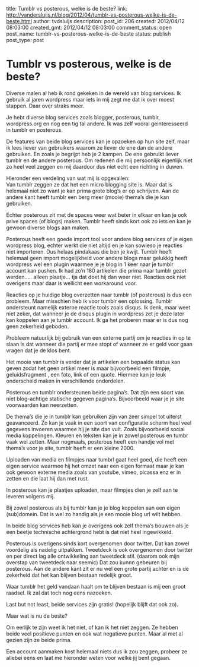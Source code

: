 title: Tumblr vs posterous, welke is de beste?
link: http://vandersluijs.nl/blog/2012/04/tumblr-vs-posterous-welke-is-de-beste.html
author: tvdsluijs
description: 
post_id: 206
created: 2012/04/12 08:03:00
created_gmt: 2012/04/12 08:03:00
comment_status: open
post_name: tumblr-vs-posterous-welke-is-de-beste
status: publish
post_type: post

# Tumblr vs posterous, welke is de beste?

Diverse malen al heb ik rond gekeken in de wereld van blog services. Ik gebruik al jaren wordpress maar iets in mij zegt me dat ik over moest stappen. Daar over straks meer.  
  
Je hebt diverse blog services zoals blogger, posterous, tumblr, wordpress.org en nog een tig tal andere. Ik was zelf vooral geinteresseerd in tumblr en posterous.  
  
De features van beide blog services kan je opzoeken op hun site zelf, maar ik lees liever van gebruikers waarom ze liever de ene dan de andere gebruiken. En zoals je begrijpt heb je 2 kampen. De ene gebruikt liever tumblr en de andere posterous. Om redenen die mij persoonlijk eigenlijk niet zo heel veel zeggen en mij daardoor dus niet echt een richting in duwen.  
  
Hieronder een verdeling van wat mij is opgevallen:  
Van tumblr zeggen ze dat het een micro blogging site is. Maar dat is helemaal niet zo want je kan prima grote blog’s er op schrijven. Aan de andere kant heeft tumblr een berg meer (mooie) thema’s die je kan gebruiken.  
  
Echter posterous zit met de spaces weer wat beter in elkaar en kan je ook prive spaces (of blogs) maken. Tumblr heeft sinds kort ook zo iets en kan je gewoon diverse blogs aan maken.  
  
Posterous heeft een goede import tool voor andere blog services of je eigen wordpress blog, echter werkt die niet altijd en je kan sowieso je reacties niet importeren. Dus helaas pindakaas die ben je kwijt. Tumblr heeft helemaal geen import mogelijkheid voor andere blogs maar gelukkig heeft wordpress wel een plugin waarmee je je blog in 1 keer naar je tumblr account kan pushen. Ik had zo’n 180 artikelen die prima naar tumblr gezet werden….. alleen plaatje… tja dat doet hij dan weer niet. Reacties ook niet overigens maar daar is wellicht een workaround voor.  
  
Reacties op je huidige blog overzetten naar tumblr (of posterous) is dus een probleem. Maar misschien heb ik voor tumblr een oplossing. Tumblr ondersteunt namelijk externe reactie tools zoals disqus. Ik denk, maar weet niet zeker, dat wanneer je de disqus plugin in wordpress zet je deze later kan koppelen aan je tumblr account. Ik ga het proberen maar er is dus nog geen zekerheid geboden.  
  
Probleem natuurlijk bij gebruik van een externe partij om je reacties in op te slaan is dat wanneer die partij er mee stopt of wanneer ze er geld voor gaan vragen dat je de klos bent.  
  
Het mooie van tumblr is verder dat je artikelen een bepaalde status kan geven zodat het geen artikel meer is maar bijvoorbeeld een filmpje, geluidsfragment , een foto, link of een quote. Hiermee kan je leuk onderscheid maken in verschillende onderdelen.  
  
Posterous en tumblr ondersteunen beide pagina’s. Dat zijn een soort van niet blog-achtige statische gegeven pagina’s. Bijvoorbeeld waar je je site voorwaarden kan neerzetten.  
  
De thema’s die je in tumblr kan gebruiken zijn van zeer simpel tot uiterst geavanceerd. Zo kan je vaak in een soort van configuratie scherm heel veel gegevens invoeren waarmee hij je site dan vult. Zoals bijvoorbeeld social media koppelingen. Kleuren en teksten kan je in zowel posterous en tumbr vaak wel zetten. Maar nogmaals, posterous heeft een handje vol met thema’s voor je site, tumblr heeft er een kleine 2000.  
  
Uploaden van media en filmpjes naar tumbrl gaat heel goed, die heeft een eigen service waarmee hij het omzet naar een eigen formaat maar je kan ook gewoon externe media zoals van youtube, vimeo, picassa enz er in zetten en die laat hij dan met rust.  
  
In posterous kan je plaatjes uploaden, maar filmpjes dien je zelf aan te leveren volgens mij.  
  
Bij zowel posterous als bij tumblr kan je je blog koppelen aan een eigen (sub)domein. Dat is wel zo handig als je een mooie blog url wilt hebben.  
  
In beide blog services heb kan je overigens ook zelf thema’s bouwen als je een beetje technische achtergrond hebt is dat niet heel ingewikkeld.  
  
Posterous is overigens sinds kort overgenomen door twitter. Dat kan zowel voordelig als nadelig uitpakken. Tweetdeck is ook overgenomen door twitter en per direct lag alle ontwikkeling aan tweetdeck stil. (daarom ook mijn overstap van tweetdeck naar seemic) Dat zou kunnn gebeuren bij posterous. Aan de andere kant zit er nu wel een grote partij achter en is de zekerheid dat het kan blijven bestaan redelijk groot.  
  
Waar tumblr het geld vandaan haalt om te blijven bestaan is mij een groot raadsel. Ik zal dat toch nog eens nazoeken.  
  
Last but not least, beide services zijn gratis! (hopelijk blijft dat ook zo).  
  
Maar wat is nu de beste?  
  
Om eerlijk te zijn weet ik het niet, of kan ik het niet zeggen. Ze hebben beide veel positieve punten en ook wat negatieve punten. Maar al met al gezien zijn ze beide prima.  
  
Een account aanmaken kost helemaal niets dus ik zou zeggen, probeer ze allebei eens en laat me hieronder weten voor welke jij bent gegaan.
